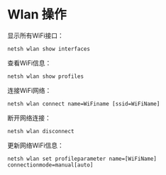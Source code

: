 # Wlan 操作

显示所有WiFi接口：

```batch
netsh wlan show interfaces
```

查看WiFi信息：

```batch
netsh wlan show profiles
```

连接WiFi网络：

```batch
netsh wlan connect name=WiFiname [ssid=WiFiName]
```

断开网络连接：

```batch
netsh wlan disconnect
```

更新网络WiFi信息：

```batch
netsh wlan set profileparameter name=[WiFiName] connectionmode=manual[auto]
```
